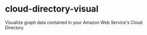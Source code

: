 # cloud-directory-visual
Visualize graph data contained in your Amazon Web Service's Cloud Directory
